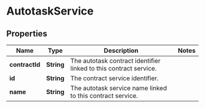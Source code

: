 # AutotaskService

## Properties
Name | Type | Description | Notes
------------ | ------------- | ------------- | -------------
**contractId** | **String** | The autotask contract identifier linked to this contract service. | 
**id** | **String** | The contract service identifier. | 
**name** | **String** | The autotask service name linked to this contract service. | 

